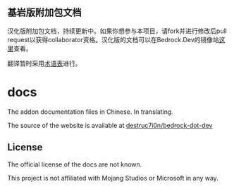 ## 基岩版附加包文档

汉化版附加包文档，持续更新中。如果你想参与本项目，请fork并进行修改后pull request以获得collaborator资格。汉化版的文档可以在Bedrock.Dev的镜像站[这里](https://bedrock.adodoz.cn/)查看。

翻译暂时采用[术语表](https://miemiemethod.github.io/inner-core-tutorial/#/fp)进行。

# docs

The addon documentation files in Chinese. In translating.

The source of the website is available at [destruc7i0n/bedrock-dot-dev](https://github.com/destruc7i0n/bedrock-dot-dev)

## License

The official license of the docs are not known.

This project is not affiliated with Mojang Studios or Microsoft in any way.
